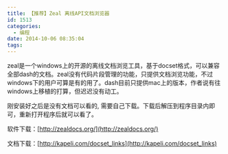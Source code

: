 ```yaml
---
title: 【推荐】Zeal 离线API文档浏览器
id: 1513
categories:
  - 编程
date: 2014-10-06 08:35:04
tags:
---
```


zeal是一个windows上的开源的离线文档浏览工具，基于docset格式，可以兼容全部dash的文档。zeal没有代码片段管理的功能，只提供文档浏览功能，不过windows下的用户可算是有的用了。dash目前只提供mac上的版本，作者说有往windows上移植的打算，但迟迟没有动工。

刚安装好之后是没有文档可以看的, 需要自己下载。下载后解压到程序目录内即可，重新打开程序后就可以看了。

软件下载：[http://zealdocs.org/](http://zealdocs.org/)

文档下载：[http://kapeli.com/docset_links](http://kapeli.com/docset_links)